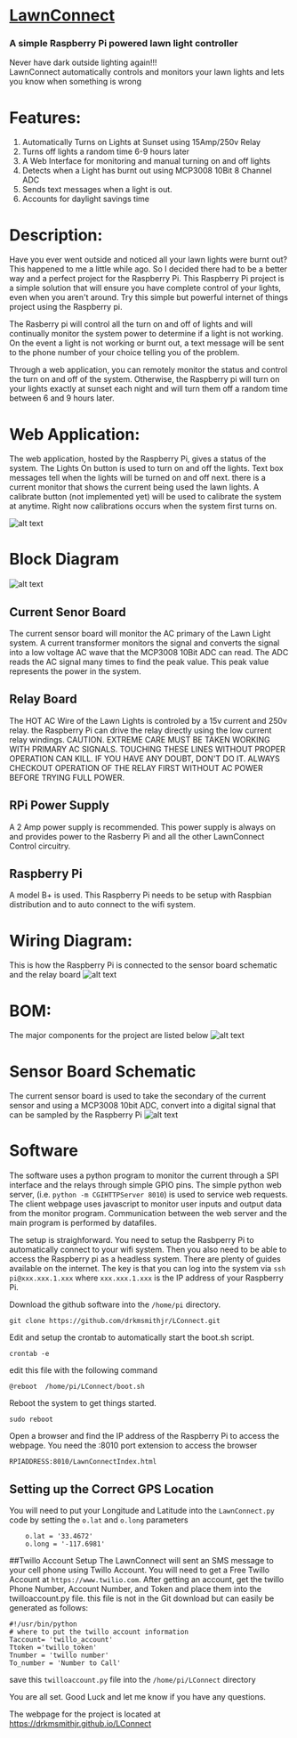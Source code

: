 # [LawnConnect](https://drkmsmithjr.github.io/LConnect)

### A simple Raspberry Pi powered lawn light controller

Never have dark outside lighting again!!!  
LawnConnect automatically controls and monitors your lawn lights and lets you know when something is wrong

# Features:

1. Automatically Turns on Lights at Sunset using 15Amp/250v Relay
2. Turns off lights a random time 6-9 hours later
3. A Web Interface for monitoring and manual turning on and off lights
4. Detects when a Light has burnt out using MCP3008 10Bit 8 Channel ADC
5. Sends text messages when a light is out.
6. Accounts for daylight savings time

# Description:
Have you ever went outside and noticed all your lawn lights were burnt out?   This happened to me a little while ago.  So I decided there had to be a better way and a perfect project for the Raspberry Pi.   This Raspberry Pi project is a simple solution that will ensure you have complete control of your lights, even when you aren't around.  Try this simple but powerful internet of things project using the Raspberry pi.        

The Rasberry pi will control all the turn on and off of lights and will continually monitor the system power to determine if a light is not working.  On the event a light is not working or burnt out, a text message will be sent to the phone number of your choice telling you of the problem.

Through a web application, you can remotely monitor the status and control the turn on and off of the system.  Otherwise, the Raspberry pi will turn on your lights exactly at sunset each night and will turn them off a random time between 6 and 9 hours later.    

# Web Application:
The web application, hosted by the Raspberry Pi, gives a status of the system.   The Lights On button is used to turn on and off the lights.  Text box messages tell when the lights will be turned on and off next.  there is a current monitor that shows the current being used the lawn lights. A calibrate button (not implemented yet) will be used to calibrate the system at anytime.  Right now calibrations occurs when the system first turns on.  

![alt text](https://github.com/drkmsmithjr/LConnect/blob/master/webpage_shot.png "web page screen shot")

# Block Diagram
![alt text](https://github.com/drkmsmithjr/LConnect/blob/master/blockdiagram.png "System Block Diagram")
## Current Senor Board
The current sensor board will monitor the AC primary of the Lawn Light system.   A current transformer monitors the signal and converts the signal into a low voltage AC wave that the MCP3008 10Bit ADC can read.    The ADC reads the AC signal many times to find the peak value.  This peak value represents the power in the system.   
## Relay Board
The HOT AC Wire of the Lawn Lights is controled by a 15v current and 250v relay.  the Raspberry Pi can drive the relay directly using the low current relay windings. CAUTION. EXTREME CARE MUST BE TAKEN WORKING WITH PRIMARY AC SIGNALS.  TOUCHING THESE LINES WITHOUT PROPER OPERATION CAN KILL.  IF YOU HAVE ANY DOUBT, DON'T DO IT.  ALWAYS CHECKOUT OPERATION OF THE RELAY FIRST WITHOUT AC POWER BEFORE TRYING FULL POWER.
## RPi Power Supply
A 2 Amp power supply is recommended.  This power supply is always on and provides power to the Rasberry Pi and all the other LawnConnect Control circuitry.
## Raspberry Pi
A model B+ is used.   This Raspberry Pi needs to be setup with Raspbian distribution and to auto connect to the wifi system.    


# Wiring Diagram:
This is how the Raspberry Pi is connected to the sensor board schematic and the relay board
![alt text](https://github.com/drkmsmithjr/LConnect/blob/master/WiringDiagram.png "wiring diagram")

# BOM:
The major components for the project are listed below
![alt text](https://github.com/drkmsmithjr/LConnect/blob/master/BOM.png "BOM")

# Sensor Board Schematic
The current sensor board is used to take the secondary of the current sensor and using a MCP3008 10bit ADC, convert into a digital signal that can be sampled by the Raspberry Pi
![alt text](https://github.com/drkmsmithjr/LConnect/blob/master/LawnConnect-CurrentSensor.png "Current Sensor")

# Software
The software uses a python program to monitor the current through a SPI interface and the relays through simple GPIO pins.   The simple python web server, (i.e. `python -m CGIHTTPServer 8010`) is used to service web requests.  The client webpage uses javascript to monitor user inputs and output data from the monitor program.   Communication between the web server and the main program is performed by datafiles. 

The setup is straighforward.  You need to setup the Rasbperry Pi to automatically connect to your wifi system.  Then you also need to be able to access the Raspberry pi as a headless system.   There are plenty of guides available on the internet.  The key is that you can log into the system via `ssh pi@xxx.xxx.1.xxx` where `xxx.xxx.1.xxx` is the IP address of your Raspberry Pi.  

Download the github software into the `/home/pi` directory.  
```
git clone https://github.com/drkmsmithjr/LConnect.git
```

Edit and setup the crontab to automatically start the boot.sh script.
```
crontab -e
```
edit this file with the following command
```
@reboot  /home/pi/LConnect/boot.sh
```
Reboot the system to get things started.
```
sudo reboot
```
Open a browser and find the IP address of the Raspberry Pi to access the webpage.   You need the :8010 port extension to access the browser
```
RPIADDRESS:8010/LawnConnectIndex.html
```
## Setting up the Correct GPS Location
You will need to put your Longitude and Latitude into the `LawnConnect.py` code by setting the `o.lat` and `o.long` parameters
```
    o.lat = '33.4672'
    o.long = '-117.6981'
```

##Twillo Account Setup
The LawnConnect will sent an SMS message to your cell phone using Twillo Account.   You will need to get a Free Twillo Account at `https://www.twilio.com`.   After getting an account, get the twillo Phone Number, Account Number, and Token and place them into the twilloaccount.py file.  this file is not in the Git download but can easily be generated as follows:
```
#!/usr/bin/python
# where to put the twillo account information
Taccount= 'twillo_account'
Ttoken ='twillo_token'
Tnumber = 'twillo number'
To_number = 'Number to Call'
```
save this `twilloaccount.py` file into the `/home/pi/LConnect` directory

You are all set.  Good Luck and let me know if you have any questions.

The webpage for the project is located at https://drkmsmithjr.github.io/LConnect
